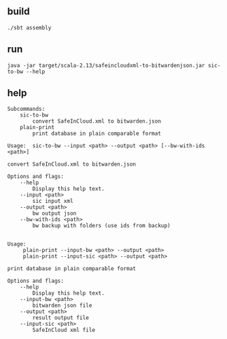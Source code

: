 
## build

```./sbt assembly```

## run

```
java -jar target/scala-2.13/safeincloudxml-to-bitwardenjson.jar sic-to-bw --help
```

## help

```
Subcommands:
    sic-to-bw
        convert SafeInCloud.xml to bitwarden.json
    plain-print
        print database in plain comparable format
```

```
Usage:  sic-to-bw --input <path> --output <path> [--bw-with-ids <path>]
   
convert SafeInCloud.xml to bitwarden.json

Options and flags:
    --help
        Display this help text.
    --input <path>
        sic input xml
    --output <path>
        bw output json
    --bw-with-ids <path>
        bw backup with folders (use ids from backup)


```

```
Usage:
     plain-print --input-bw <path> --output <path>
     plain-print --input-sic <path> --output <path>

print database in plain comparable format

Options and flags:
    --help
        Display this help text.
    --input-bw <path>
        bitwarden json file
    --output <path>
        result output file
    --input-sic <path>
        SafeInCloud xml file
```